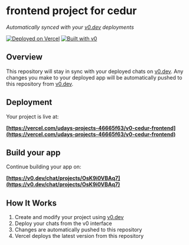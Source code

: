 # frontend project for cedur

*Automatically synced with your [v0.dev](https://v0.dev) deployments*

[![Deployed on Vercel](https://img.shields.io/badge/Deployed%20on-Vercel-black?style=for-the-badge&logo=vercel)](https://vercel.com/udays-projects-46665f63/v0-cedur-frontend)
[![Built with v0](https://img.shields.io/badge/Built%20with-v0.dev-black?style=for-the-badge)](https://v0.dev/chat/projects/OsK9i0VBAq7)

## Overview

This repository will stay in sync with your deployed chats on [v0.dev](https://v0.dev).
Any changes you make to your deployed app will be automatically pushed to this repository from [v0.dev](https://v0.dev).

## Deployment

Your project is live at:

**[https://vercel.com/udays-projects-46665f63/v0-cedur-frontend](https://vercel.com/udays-projects-46665f63/v0-cedur-frontend)**

## Build your app

Continue building your app on:

**[https://v0.dev/chat/projects/OsK9i0VBAq7](https://v0.dev/chat/projects/OsK9i0VBAq7)**

## How It Works

1. Create and modify your project using [v0.dev](https://v0.dev)
2. Deploy your chats from the v0 interface
3. Changes are automatically pushed to this repository
4. Vercel deploys the latest version from this repository
